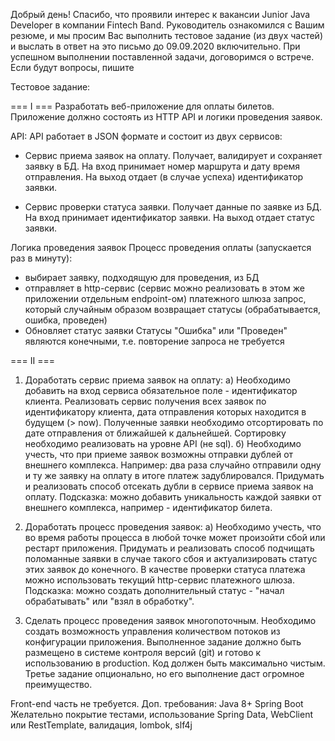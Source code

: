 Добрый день!
Спасибо, что проявили интерес к вакансии Junior Java Developer 
в компании Fintech Band. Руководитель ознакомился с Вашим резюме, и мы
просим Вас выполнить тестовое задание (из двух частей) и 
выслать в ответ на это письмо до 09.09.2020 включительно. При 
успешном выполнении поставленной задачи, договоримся о встрече.
Если будут вопросы, пишите

Тестовое задание:

=== I ===
Разработать веб-приложение для оплаты билетов. Приложение должно состоять 
из HTTP API и логики проведения заявок.

API:
API работает в JSON формате и состоит из двух сервисов:
* Сервис приема заявок на оплату. Получает, валидирует и сохраняет заявку в БД.
На вход принимает номер маршрута и дату время отправления.
На выход отдает (в случае успеха) идентификатор заявки.

* Сервис проверки статуса заявки. Получает данные по заявке из БД.
На вход принимает идентификатор заявки.
На выход отдает статус заявки.

Логика проведения заявок
Процесс проведения оплаты (запускается раз в минуту):
* выбирает заявку, подходящую для проведения, из БД
* отправляет в http-сервис (сервис можно реализовать в этом же приложении 
отдельным endpoint-ом) платежного шлюза запрос, который случайным образом 
возвращает статусы (обрабатывается, ошибка, проведен)
* Обновляет статус заявки
Статусы "Ошибка" или "Проведен" являются конечными, т.е. повторение запроса не требуется

=== II ===
1. Доработать сервис приема заявок на оплату:
а) Необходимо добавить на вход сервиса обязательное поле - идентификатор клиента.
Реализовать сервис получения всех заявок по идентификатору клиента, дата 
отправления которых находится в будущем (> now). Полученные заявки необходимо
 отсортировать по дате отправления от ближайшей к дальнейшей. Сортировку 
 необходимо реализовать на уровне API (не sql).
б) Необходимо учесть, что при приеме заявок возможны отправки дублей от 
внешнего комплекса. Например: два раза случайно отправили одну и ту же заявку 
на оплату в итоге платеж задублировался. Придумать и реализовать способ 
отсекать дубли в сервисе приема заявок на оплату.
Подсказка: можно добавить уникальность каждой заявки от внешнего комплекса, 
например - идентификатор билета.

2. Доработать процесс проведения заявок:
а) Необходимо учесть, что во время работы процесса в любой точке может 
произойти сбой или рестарт приложения. Придумать и реализовать способ 
подчищать поломанные заявки в случае такого сбоя и актуализировать статус 
этих заявок до конечного. В качестве проверки статуса платежа можно 
использовать текущий http-сервис платежного шлюза.
Подсказка: можно создать дополнительный статус - "начал обрабатывать" 
или "взял в обработку".

3. Сделать процесс проведения заявок многопоточным. Необходимо создать 
возможность управления количеством потоков из конфигурации приложения.
Выполненное задание должно быть размещено в системе контроля версий 
(git) и готово к использованию в production. Код должен быть максимально чистым.
Третье задание опционально, но его выполнение даст огромное преимущество.

Front-end часть не требуется.
Доп. требования:
Java 8+
Spring Boot
Желательно покрытие тестами, использование Spring Data, WebClient или RestTemplate, валидация, lombok, slf4j